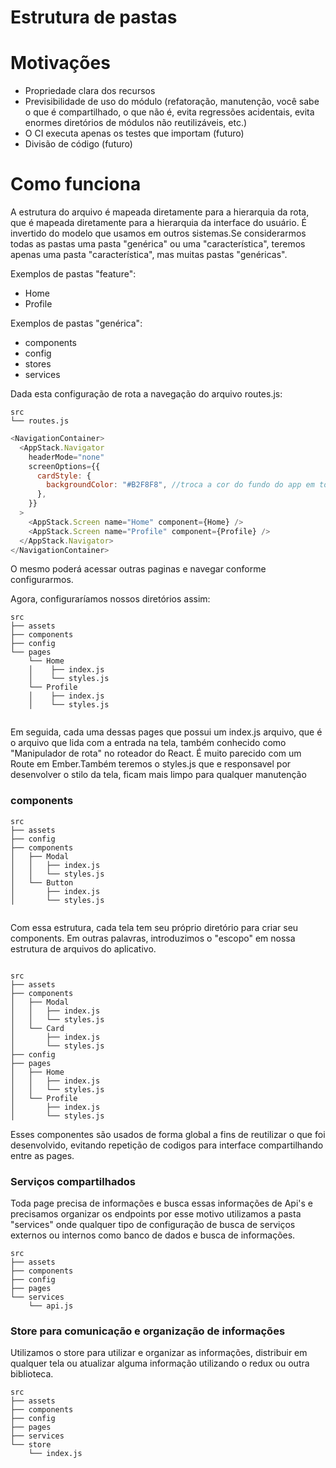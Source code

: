 # Estrutura de pastas


# Motivações
- Propriedade clara dos recursos
- Previsibilidade de uso do módulo (refatoração, manutenção, você sabe o que é compartilhado, o que não é, evita regressões acidentais, evita enormes diretórios de módulos não reutilizáveis, etc.)
- O CI executa apenas os testes que importam (futuro)
- Divisão de código (futuro)


# Como funciona
A estrutura do arquivo é mapeada diretamente para a hierarquia da rota, que é mapeada diretamente para a hierarquia da interface do usuário.
É invertido do modelo que usamos em outros sistemas.Se considerarmos todas as pastas uma pasta "genérica" ou uma "característica", teremos apenas uma pasta "característica", mas muitas pastas "genéricas".

Exemplos de pastas "feature":

- Home
- Profile



Exemplos de pastas "genérica":

- components
- config
- stores
- services



Dada esta configuração de rota a navegação do arquivo routes.js:

```
src
└── routes.js
```

```js
<NavigationContainer>
  <AppStack.Navigator
    headerMode="none"
    screenOptions={{
      cardStyle: {
        backgroundColor: "#B2F8F8", //troca a cor do fundo do app em todas as pages
      },
    }}
  >
    <AppStack.Screen name="Home" component={Home} />
    <AppStack.Screen name="Profile" component={Profile} />
  </AppStack.Navigator>
</NavigationContainer>

```
O mesmo poderá acessar outras paginas e navegar conforme configurarmos.





Agora, configuraríamos nossos diretórios assim:

```
src
├── assets
├── components
├── config
└── pages
    └── Home
    │    ├── index.js
    │    └── styles.js
    └── Profile  
    │    ├── index.js
    │    └── styles.js
                
```

Em seguida, cada uma dessas pages que possui um index.js arquivo, que é o arquivo que lida com a entrada na tela, também conhecido como "Manipulador de rota" no roteador do React.
É muito parecido com um Route em Ember.Também teremos o styles.js que e responsavel por desenvolver o stilo da tela, ficam mais limpo para qualquer manutenção










### components
```
src
├── assets
├── config
├── components
│   ├── Modal
│   │   ├── index.js
│   │   └── styles.js
│   └── Button
│       ├── index.js
│       └── styles.js


```



Com essa estrutura, cada tela tem seu próprio diretório para criar seu components. Em outras palavras, introduzimos o "escopo" em nossa estrutura de arquivos do aplicativo.


```

src
├── assets
├── components
│   ├── Modal
│   │   ├── index.js
│   │   └── styles.js
│   └── Card
│       ├── index.js
│       └── styles.js
├── config
├── pages
│   ├── Home
│   │   ├── index.js
│   │   └── styles.js
│   └── Profile
│       ├── index.js
│       └── styles.js

```


Esses componentes são usados de forma global a fins de reutilizar o que foi desenvolvido, evitando repetição de codigos para interface compartilhando entre as pages.


### Serviços compartilhados

Toda page precisa de informações e busca essas informações de Api's e precisamos organizar os endpoints por esse motivo utilizamos a pasta "services" onde qualquer tipo de configuração de busca de serviços externos ou internos como banco de dados e busca de informações.


```
src
├── assets
├── components
├── config
├── pages
└── services
    └── api.js
```







### Store para comunicação e organização de informações

Utilizamos o store para utilizar e organizar as informações, distribuir em qualquer tela ou atualizar alguma informação utilizando o redux ou outra biblioteca.

```
src
├── assets
├── components
├── config
├── pages
├── services
└── store
    └── index.js

```

